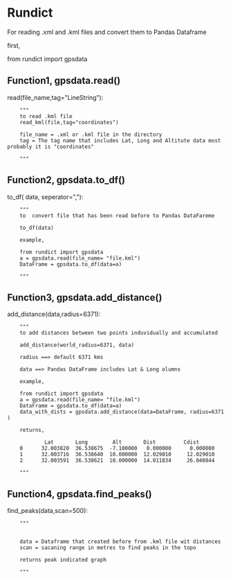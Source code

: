 <h1>Rundict</h1>

For reading .xml and .kml files and convert them to Pandas Dataframe



first,

from rundict import gpsdata

<h2>Function1, gpsdata.read()</h2>

read(file_name,tag="LineString"):


        """
        to read .kml file
        read_kml(file,tag="coordinates")

        file_name = .xml or .kml file in the directory
        tag = The tag name that includes Lat, Long and Altitute data most probably it is "coordinates"

        """

<h2>Function2, gpsdata.to_df()</h2>

to_df( data, seperator=","):

        """
        to  convert file that has been read before to Pandas DataFareme
        
        to_df(data) 

        example,

        from rundict import gpsdata
        a = gpsdata.read(file_name= "file.kml")
        DataFrame = gpsdata.to_df(data=a)

        """
       
<h2>Function3, gpsdata.add_distance()</h2>

add_distance(data,radius=6371):

        """
        to add distances between two points induvidually and accumulated

        add_distance(world_radius=6371, data)
        
        radius ==> default 6371 kms

        data ==> Pandas DataFrame includes Lat & Long olumns

        example,

        from rundict import gpsdata
        a = gpsdata.read(file_name= "file.kml")
        DataFrame = gpsdata.to_df(data=a)
        data_with_dists = gpsdata.add_distance(data=DataFrame, radius=6371 )

        returns,

                Lat       Long        Alt       Dist         Cdist
        0      32.003820  36.538675  -7.100000   0.000000      0.000000
        1      32.003716  36.538640  10.000000  12.029010     12.029010
        2      32.003591  36.538621  10.000000  14.011834     26.040844

        """
        
<h2>Function4, gpsdata.find_peaks()</h2>

find_peaks(data,scan=500):


        """
        

        data = Dataframe that created before from .kml file wit distances
        scan = sacaning range in metres to find peaks in the topo 

        returns peak indicated graph
        
        """
